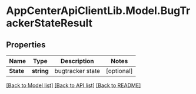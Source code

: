 # AppCenterApiClientLib.Model.BugTrackerStateResult
## Properties

Name | Type | Description | Notes
------------ | ------------- | ------------- | -------------
**State** | **string** | bugtracker state | [optional] 

[[Back to Model list]](../README.md#documentation-for-models) [[Back to API list]](../README.md#documentation-for-api-endpoints) [[Back to README]](../README.md)

